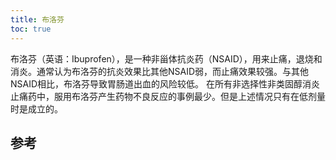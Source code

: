 ```yaml
---
title: 布洛芬
toc: true
---
```


布洛芬（英语：Ibuprofen），是一种非甾体抗炎药（NSAID），用来止痛，退烧和消炎。通常认为布洛芬的抗炎效果比其他NSAID弱，而止痛效果较强。与其他NSAID相比，布洛芬导致胃肠道出血的风险较低。
在所有非选择性非类固醇消炎止痛药中，服用布洛芬产生药物不良反应的事例最少。但是上述情况只有在低剂量时是成立的。

## 参考

[^1]: [布洛芬 - 维基百科，自由的百科全书](https://zh.wikipedia.org/wiki/%E5%B8%83%E6%B4%9B%E8%8A%AC)

